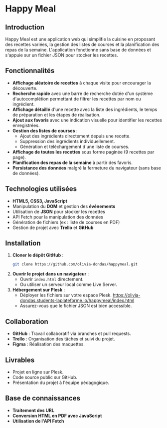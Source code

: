 # Happy Meal

## Introduction
Happy Meal est une application web qui simplifie la cuisine en proposant des recettes variées, la gestion des listes de courses et la planification des repas de la semaine. L'application fonctionne sans base de données et s'appuie sur un fichier JSON pour stocker les recettes.

## Fonctionnalités
- **Affichage aléatoire de recettes** à chaque visite pour encourager la découverte.
- **Recherche rapide** avec une barre de recherche dotée d'un système d'autocomplétion permettant de filtrer les recettes par nom ou ingrédient.
- **Affichage détaillé** d'une recette avec la liste des ingrédients, le temps de préparation et les étapes de réalisation.
- **Ajout aux favoris** avec une indication visuelle pour identifier les recettes enregistrées.
- **Gestion des listes de courses** :
  - Ajout des ingrédients directement depuis une recette.
  - Suppression des ingrédients individuellement.
  - Génération et téléchargement d'une liste de courses.
- **Affichage de toutes les recettes** sous forme paginée (9 recettes par page).
- **Planification des repas de la semaine** à partir des favoris.
- **Persistance des données** malgré la fermeture du navigateur (sans base de données).

## Technologies utilisées
- **HTML5, CSS3, JavaScript**
- Manipulation du **DOM** et gestion des **événements**
- Utilisation de **JSON** pour stocker les recettes
- API Fetch pour la manipulation des données
- Génération de fichiers (ex : liste de courses en PDF)
- Gestion de projet avec **Trello** et **GitHub**

## Installation
1. **Cloner le dépôt GitHub** :
   ```sh
   git clone https://github.com/olivia-dondas/happymeal.git
   ```
2. **Ouvrir le projet dans un navigateur** :
   - Ouvrir `index.html` directement.
   - Ou utiliser un serveur local comme Live Server.
3. **Hébergement sur Plesk** :
   - Déployer les fichiers sur votre espace Plesk. https://olivia-dondas.students-laplateforme.io/happymeal/index.html
   - Assurez-vous que le fichier JSON est bien accessible.

## Collaboration
- **GitHub** : Travail collaboratif via branches et pull requests.
- **Trello** : Organisation des tâches et suivi du projet.
- **Figma** : Réalisation des maquettes.

## Livrables
- Projet en ligne sur Plesk.
- Code source public sur GitHub.
- Présentation du projet à l'équipe pédagogique.

## Base de connaissances
- **Traitement des URL**
- **Conversion HTML en PDF avec JavaScript**
- **Utilisation de l'API Fetch**
